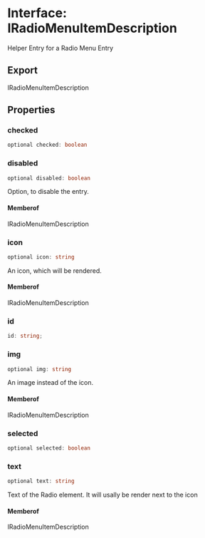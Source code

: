 # Interface: IRadioMenuItemDescription

Helper Entry for a Radio Menu Entry

## Export

IRadioMenuItemDescription

## Properties

### checked

```ts
optional checked: boolean
```

### disabled

```ts
optional disabled: boolean
```

Option, to disable the entry.

#### Memberof

IRadioMenuItemDescription

### icon

```ts
optional icon: string
```

An icon, which will be rendered.

#### Memberof

IRadioMenuItemDescription

### id

```ts
id: string;
```

### img

```ts
optional img: string
```

An image instead of the icon.

#### Memberof

IRadioMenuItemDescription

### selected

```ts
optional selected: boolean
```

### text

```ts
optional text: string
```

Text of the Radio element. It will usally be render next to the icon

#### Memberof

IRadioMenuItemDescription
